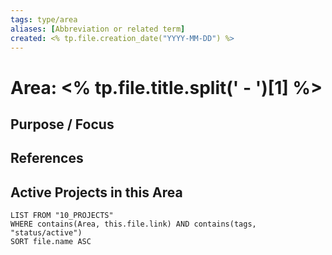 ```yaml
---
tags: type/area
aliases: [Abbreviation or related term]
created: <% tp.file.creation_date("YYYY-MM-DD") %>
---
```

# Area: <% tp.file.title.split(' - ')[1] %>

## Purpose / Focus



## References



## Active Projects in this Area

```dataview
LIST FROM "10_PROJECTS"
WHERE contains(Area, this.file.link) AND contains(tags, "status/active")
SORT file.name ASC